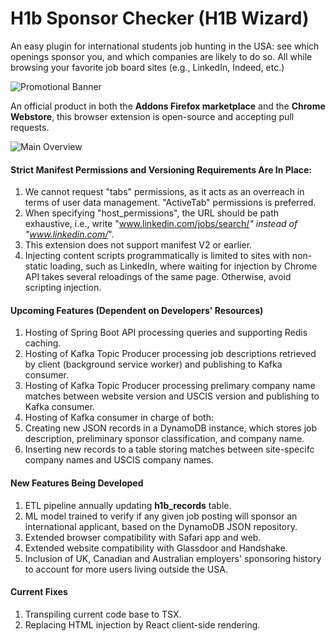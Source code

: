 # H1b Sponsor Checker (H1B Wizard)

An easy plugin for international students job hunting in the USA: see which openings sponsor you, and which companies are likely to do so. All while browsing your favorite job board sites (e.g., LinkedIn, Indeed, etc.)

![Promotional Banner](https://raw.githubusercontent.com/pakitow/pakitow/main/images-repository/promo-tile-original.png "Banner")

An official product in both the **Addons Firefox marketplace** and the **Chrome Webstore**, this browser extension is open-source and accepting pull requests.

![Main Overview](https://raw.githubusercontent.com/pakitow/pakitow/main/images-repository/overview.png "Overview")

#### Strict Manifest Permissions and Versioning Requirements Are In Place:
1. We cannot request "tabs" permissions, as it acts as an overreach in terms of user data management. "ActiveTab" permissions is preferred.
2. When specifying "host_permissions", the URL should be path exhaustive, i.e., write "www.linkedin.com/jobs/search/*" instead of "www.linkedin.com/*".
3. This extension does not support manifest V2 or earlier.
4. Injecting content scripts programmatically is limited to sites with non-static loading, such as LinkedIn, where waiting for injection by Chrome API takes several reloadings of the same page. Otherwise, avoid scripting injection.

#### Upcoming Features (Dependent on Developers' Resources)
1. Hosting of Spring Boot API processing queries and supporting Redis caching.
2. Hosting of Kafka Topic Producer processing job descriptions retrieved by client (background service worker) and publishing to Kafka consumer.
3. Hosting of Kafka Topic Producer processing prelimary company name matches between website version and USCIS version and publishing to Kafka consumer.
4. Hosting of Kafka consumer in charge of both:
  1. Creating new JSON records in a DynamoDB instance, which stores job description, preliminary sponsor classification, and company name.
  2. Inserting new records to a table storing matches between site-specifc company names and USCIS company names.

#### New Features Being Developed
1. ETL pipeline annually updating **h1b_records** table.
2. ML model trained to verify if any given job posting will sponsor an international applicant, based on the DynamoDB JSON repository.
3. Extended browser compatibility with Safari app and web.
4. Extended website compatibility with Glassdoor and Handshake.
5. Inclusion of UK, Canadian and Australian employers' sponsoring history to account for more users living outside the USA.

#### Current Fixes
1. Transpiling current code base to TSX.
2. Replacing HTML injection by React client-side rendering.

